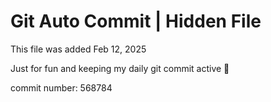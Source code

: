 # Git Auto Commit | Hidden File

This file was added Feb 12, 2025

Just for fun and keeping my daily git commit active 🤪

commit number: 568784
